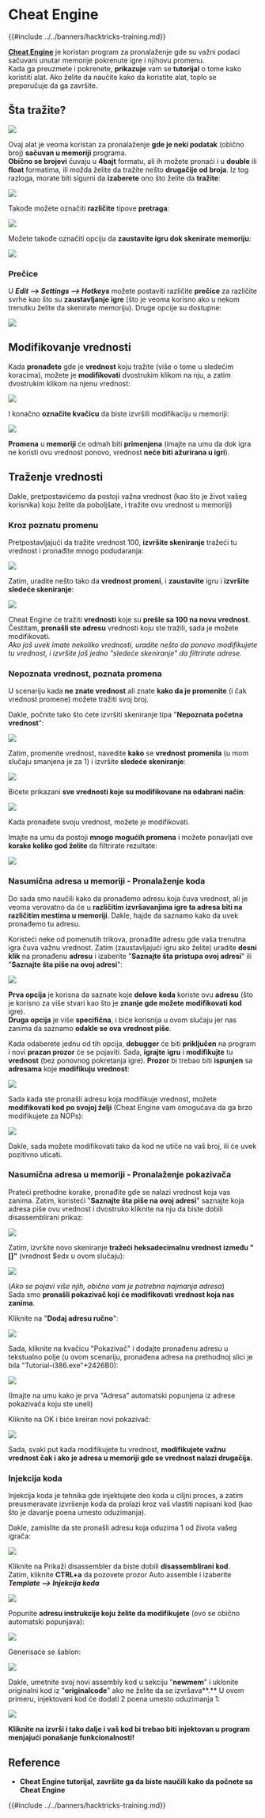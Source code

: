 # Cheat Engine

{{#include ../../banners/hacktricks-training.md}}

[**Cheat Engine**](https://www.cheatengine.org/downloads.php) je koristan program za pronalaženje gde su važni podaci sačuvani unutar memorije pokrenute igre i njihovu promenu.\
Kada ga preuzmete i pokrenete, **prikazuje** vam se **tutorijal** o tome kako koristiti alat. Ako želite da naučite kako da koristite alat, toplo se preporučuje da ga završite.

## Šta tražite?

![](<../../images/image (762).png>)

Ovaj alat je veoma koristan za pronalaženje **gde je neki podatak** (obično broj) **sačuvan u memoriji** programa.\
**Obično se brojevi** čuvaju u **4bajt** formatu, ali ih možete pronaći i u **double** ili **float** formatima, ili možda želite da tražite nešto **drugačije od broja**. Iz tog razloga, morate biti sigurni da **izaberete** ono što želite da **tražite**:

![](<../../images/image (324).png>)

Takođe možete označiti **različite** tipove **pretraga**:

![](<../../images/image (311).png>)

Možete takođe označiti opciju da **zaustavite igru dok skenirate memoriju**:

![](<../../images/image (1052).png>)

### Prečice

U _**Edit --> Settings --> Hotkeys**_ možete postaviti različite **prečice** za različite svrhe kao što su **zaustavljanje** **igre** (što je veoma korisno ako u nekom trenutku želite da skenirate memoriju). Druge opcije su dostupne:

![](<../../images/image (864).png>)

## Modifikovanje vrednosti

Kada **pronađete** gde je **vrednost** koju tražite (više o tome u sledećim koracima), možete je **modifikovati** dvostrukim klikom na nju, a zatim dvostrukim klikom na njenu vrednost:

![](<../../images/image (563).png>)

I konačno **označite kvačicu** da biste izvršili modifikaciju u memoriji:

![](<../../images/image (385).png>)

**Promena** u **memoriji** će odmah biti **primenjena** (imajte na umu da dok igra ne koristi ovu vrednost ponovo, vrednost **neće biti ažurirana u igri**).

## Traženje vrednosti

Dakle, pretpostavićemo da postoji važna vrednost (kao što je život vašeg korisnika) koju želite da poboljšate, i tražite ovu vrednost u memoriji)

### Kroz poznatu promenu

Pretpostavljajući da tražite vrednost 100, **izvršite skeniranje** tražeći tu vrednost i pronađite mnogo podudaranja:

![](<../../images/image (108).png>)

Zatim, uradite nešto tako da **vrednost promeni**, i **zaustavite** igru i **izvršite** **sledeće skeniranje**:

![](<../../images/image (684).png>)

Cheat Engine će tražiti **vrednosti** koje su **prešle sa 100 na novu vrednost**. Čestitam, **pronašli ste** **adresu** vrednosti koju ste tražili, sada je možete modifikovati.\
_Ako još uvek imate nekoliko vrednosti, uradite nešto da ponovo modifikujete tu vrednost, i izvršite još jedno "sledeće skeniranje" da filtrirate adrese._

### Nepoznata vrednost, poznata promena

U scenariju kada **ne znate vrednost** ali znate **kako da je promenite** (i čak vrednost promene) možete tražiti svoj broj.

Dakle, počnite tako što ćete izvršiti skeniranje tipa "**Nepoznata početna vrednost**":

![](<../../images/image (890).png>)

Zatim, promenite vrednost, navedite **kako** se **vrednost** **promenila** (u mom slučaju smanjena je za 1) i izvršite **sledeće skeniranje**:

![](<../../images/image (371).png>)

Bićete prikazani **sve vrednosti koje su modifikovane na odabrani način**:

![](<../../images/image (569).png>)

Kada pronađete svoju vrednost, možete je modifikovati.

Imajte na umu da postoji **mnogo mogućih promena** i možete ponavljati ove **korake koliko god želite** da filtrirate rezultate:

![](<../../images/image (574).png>)

### Nasumična adresa u memoriji - Pronalaženje koda

Do sada smo naučili kako da pronađemo adresu koja čuva vrednost, ali je veoma verovatno da će u **različitim izvršavanjima igre ta adresa biti na različitim mestima u memoriji**. Dakle, hajde da saznamo kako da uvek pronađemo tu adresu.

Koristeći neke od pomenutih trikova, pronađite adresu gde vaša trenutna igra čuva važnu vrednost. Zatim (zaustavljajući igru ako želite) uradite **desni klik** na pronađenu **adresu** i izaberite "**Saznajte šta pristupa ovoj adresi**" ili "**Saznajte šta piše na ovoj adresi**":

![](<../../images/image (1067).png>)

**Prva opcija** je korisna da saznate koje **delove** **koda** koriste ovu **adresu** (što je korisno za više stvari kao što je **znanje gde možete modifikovati kod** igre).\
**Druga opcija** je više **specifična**, i biće korisnija u ovom slučaju jer nas zanima da saznamo **odakle se ova vrednost piše**.

Kada odaberete jednu od tih opcija, **debugger** će biti **priključen** na program i novi **prazan prozor** će se pojaviti. Sada, **igrajte** **igru** i **modifikujte** tu **vrednost** (bez ponovnog pokretanja igre). **Prozor** bi trebao biti **ispunjen** sa **adresama** koje **modifikuju** **vrednost**:

![](<../../images/image (91).png>)

Sada kada ste pronašli adresu koja modifikuje vrednost, možete **modifikovati kod po svojoj želji** (Cheat Engine vam omogućava da ga brzo modifikujete za NOPs):

![](<../../images/image (1057).png>)

Dakle, sada možete modifikovati tako da kod ne utiče na vaš broj, ili će uvek pozitivno uticati.

### Nasumična adresa u memoriji - Pronalaženje pokazivača

Prateći prethodne korake, pronađite gde se nalazi vrednost koja vas zanima. Zatim, koristeći "**Saznajte šta piše na ovoj adresi**" saznajte koja adresa piše ovu vrednost i dvostruko kliknite na nju da biste dobili disassemblirani prikaz:

![](<../../images/image (1039).png>)

Zatim, izvršite novo skeniranje **tražeći heksadecimalnu vrednost između "\[]"** (vrednost $edx u ovom slučaju):

![](<../../images/image (994).png>)

(_Ako se pojavi više njih, obično vam je potrebna najmanja adresa_)\
Sada smo **pronašli pokazivač koji će modifikovati vrednost koja nas zanima**.

Kliknite na "**Dodaj adresu ručno**":

![](<../../images/image (990).png>)

Sada, kliknite na kvačicu "Pokazivač" i dodajte pronađenu adresu u tekstualno polje (u ovom scenariju, pronađena adresa na prethodnoj slici je bila "Tutorial-i386.exe"+2426B0):

![](<../../images/image (392).png>)

(Imajte na umu kako je prva "Adresa" automatski popunjena iz adrese pokazivača koju ste uneli)

Kliknite na OK i biće kreiran novi pokazivač:

![](<../../images/image (308).png>)

Sada, svaki put kada modifikujete tu vrednost, **modifikujete važnu vrednost čak i ako je adresa u memoriji gde se vrednost nalazi drugačija.**

### Injekcija koda

Injekcija koda je tehnika gde injektujete deo koda u ciljni proces, a zatim preusmeravate izvršenje koda da prolazi kroz vaš vlastiti napisani kod (kao što je davanje poena umesto oduzimanja).

Dakle, zamislite da ste pronašli adresu koja oduzima 1 od života vašeg igrača:

![](<../../images/image (203).png>)

Kliknite na Prikaži disassembler da biste dobili **disassemblirani kod**.\
Zatim, kliknite **CTRL+a** da pozovete prozor Auto assemble i izaberite _**Template --> Injekcija koda**_

![](<../../images/image (902).png>)

Popunite **adresu instrukcije koju želite da modifikujete** (ovo se obično automatski popunjava):

![](<../../images/image (744).png>)

Generisaće se šablon:

![](<../../images/image (944).png>)

Dakle, umetnite svoj novi assembly kod u sekciju "**newmem**" i uklonite originalni kod iz "**originalcode**" ako ne želite da se izvršava\*\*.\*\* U ovom primeru, injektovani kod će dodati 2 poena umesto oduzimanja 1:

![](<../../images/image (521).png>)

**Kliknite na izvrši i tako dalje i vaš kod bi trebao biti injektovan u program menjajući ponašanje funkcionalnosti!**

## **Reference**

- **Cheat Engine tutorijal, završite ga da biste naučili kako da počnete sa Cheat Engine**

{{#include ../../banners/hacktricks-training.md}}
